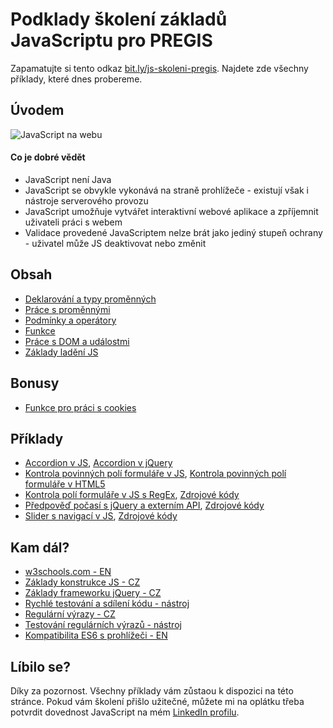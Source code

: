 # Podklady školení základů JavaScriptu pro PREGIS
Zapamatujte si tento odkaz [bit.ly/js-skoleni-pregis](http://bit.ly/js-skoleni-pregis). Najdete zde všechny příklady, které dnes probereme.

## Úvodem
![JavaScript na webu](https://d2v4zi8pl64nxt.cloudfront.net/javascript-seo/5948abfc0e2df5.02876591.gif)

#### Co je dobré vědět
* JavaScript není Java
* JavaScript se obvykle vykonává na straně prohlížeče - existují však i nástroje serverového provozu
* JavaScript umožňuje vytvářet interaktivní webové aplikace a zpříjemnit uživateli práci s webem
* Validace provedené JavaScriptem nelze brát jako jediný stupeň ochrany - uživatel může JS deaktivovat nebo změnit

## Obsah
* [Deklarování a typy proměnných](https://github.com/kaspim/pgs-training-js-basics-srcs/tree/master/training/01)
* [Práce s proměnnými](https://github.com/kaspim/pgs-training-js-basics-srcs/tree/master/training/02)
* [Podmínky a operátory](https://github.com/kaspim/pgs-training-js-basics-srcs/tree/master/training/03)
* [Funkce](https://github.com/kaspim/pgs-training-js-basics-srcs/tree/master/training/04)
* [Práce s DOM a událostmi](https://github.com/kaspim/pgs-training-js-basics-srcs/tree/master/training/05)
* [Základy ladění JS](https://github.com/kaspim/pgs-training-js-basics-srcs/tree/master/training/06)

## Bonusy
* [Funkce pro práci s cookies](https://github.com/kaspim/pgs-training-js-basics-srcs/tree/master/training/07)

## Příklady
* [Accordion v JS](https://jsfiddle.net/kaspim/qfb1e324/17/), [Accordion v jQuery](https://jsfiddle.net/kaspim/qfb1e324/16/)
* [Kontrola povinných polí formuláře v JS](https://jsfiddle.net/kaspim/wxc2nhd5/3/), [Kontrola povinných polí formuláře v HTML5](https://jsfiddle.net/kaspim/wxc2nhd5/4/)
* [Kontrola polí formuláře v JS s RegEx](https://jsfiddle.net/kaspim/wxc2nhd5/5/), [Zdrojové kódy](https://github.com/kaspim/pgs-training-js-basics-srcs/tree/master/examples/jquery-form-validator)
* [Předpověď počasí s jQuery a externím API](https://jsfiddle.net/kaspim/9wdh65nm/), [Zdrojové kódy](https://github.com/kaspim/pgs-training-js-basics-srcs/tree/master/examples/jquery-weather-api)
* [Slider s navigací v JS](https://jsfiddle.net/kaspim/37o0msxr/), [Zdrojové kódy](https://github.com/kaspim/pgs-training-js-basics-srcs/tree/master/examples/js-slider)

## Kam dál?
* [w3schools.com - EN](https://www.w3schools.com/js/default.asp)
* [Základy konstrukce JS - CZ](https://www.itnetwork.cz/javascript/zaklady)
* [Základy frameworku jQuery - CZ](https://www.itnetwork.cz/javascript/jquery-zaklady)
* [Rychlé testování a sdílení kódu - nástroj](https://jsfiddle.net/)
* [Regulární výrazy - CZ](https://www.regularnivyrazy.info/regularni-vyrazy-zaklady.html#gref)
* [Testování regulárních výrazů - nástroj](https://regex101.com/)
* [Kompatibilita ES6 s prohlížeči - EN](https://kangax.github.io/compat-table/es6/)

## Líbilo se?
Díky za pozornost. Všechny příklady vám zůstaou k dispozici na této stránce. Pokud vám školení přišlo užitečné, můžete mi na oplátku třeba potvrdit dovednost JavaScript na mém [LinkedIn profilu](https://www.linkedin.com/in/kaspim/).

